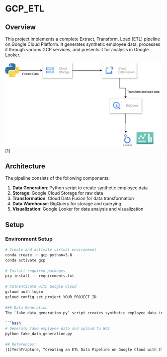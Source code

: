 # GCP_ETL
## Overview
This project implements a complete Extract, Transform, Load (ETL) pipeline on Google Cloud Platform. It generates synthetic employee data, processes it through various GCP services, and presents it for analysis in Google Looker.

![Flow chart of project](ETL.jpg) [1]

## Architecture
The pipeline consists of the following components:
1. **Data Generation**: Python script to create synthetic employee data
2. **Storage**: Google Cloud Storage for raw data
3. **Transformation**: Cloud Data Fusion for data transformation
4. **Data Warehouse**: BigQuery for storage and querying
5. **Visualization**: Google Looker for data analysis and visualization

## Setup

### Environment Setup

```bash
# Create and activate virtual environment 
conda create -n gcp python=3.8 
conda activate gcp 

# Install required packages 
pip install -r requirements.txt 

# Authenticate with Google Cloud 
gcloud auth login
gcloud config set project YOUR_PROJECT_ID

### Data Generation
The `fake_data_generation.py` script creates synthetic employee data in CSV format using the Faker library.

```bash
# Generate fake employee data and upload to GCS
python fake_data_generation.py

## References:
[1]TechTrapture, “Creating an ETL Data Pipeline on Google Cloud with Cloud Data Fusion & Airflow - Part 1,” YouTube, Feb. 23, 2024. https://www.youtube.com/watch?v=lMaZnZldxcE&list=PLLrA_pU9-Gz2DaQDcY5g9aYczmipBQ_Ek (accessed Mar. 20, 2025).
‌